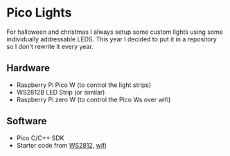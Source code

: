 # Pico Lights

For halloween and christmas I always setup some custom lights using some individually addressable LEDS. This year I decided to 
put it in a repository so I don't rewrite it every year. 

## Hardware

- Raspberry Pi Pico W (to control the light strips)
- WS2812B LED Strip (or similar)
- Raspberry Pi zero W (to control the Pico Ws over wifi)

## Software

- Pico C/C++ SDK
- Starter code from [WS2812](https://github.com/raspberrypi/pico-examples/tree/master/pio/ws2812), [wifi](https://github.com/raspberrypi/pico-examples/tree/master/pico_w/wifi)
